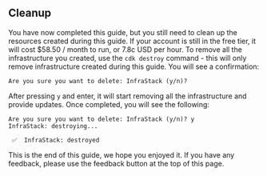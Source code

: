 ## Cleanup

You have now completed this guide, but you still need to clean up the resources created during this guide. If your account is still in the free tier, it will cost $58.50 / month to run, or 7.8c USD per hour. To remove all the infrastructure you created, use the `cdk destroy` command - this will only remove infrastructure created during this guide. You will see a confirmation:

```
Are you sure you want to delete: InfraStack (y/n)? 
```

After pressing `y` and enter, it will start removing all the infrastructure and provide updates. Once completed, you will see the following:

```
Are you sure you want to delete: InfraStack (y/n)? y
InfraStack: destroying...

 ✅  InfraStack: destroyed
 ```

This is the end of this guide, we hope you enjoyed it. If you have any feedback, please use the feedback button at the top of this page.
